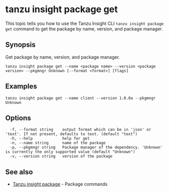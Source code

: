 # tanzu insight package get

This topic tells you how to use the Tanzu Insight CLI 
`tanzu insight package get` command to get the package by name, version, and package manager.

## <a id='synopsis'></a>Synopsis

Get package by name, version, and package manager.

```console
tanzu insight package get --name <package name> --version <package version> --pkgmngr Unknown [--format <format>] [flags]
```

## <a id='examples'></a>Examples

```console
tanzu insight package get --name client --version 1.0.0a --pkgmngr Unknown
```

## <a id='options'></a>Options

```console
  -f, --format string    output format which can be in 'json' or 'text'. If not present, defaults to text. (default "text")
  -h, --help             help for get
  -n, --name string      name of the package
  -p, --pkgmngr string   Package manager of the dependency. 'Unknown' is currently the only supported value (default "Unknown")
  -v, --version string   version of the package
```

## <a id='see-also'></a>See also

* [Tanzu insight package](insight-package.md)	 - Package commands
